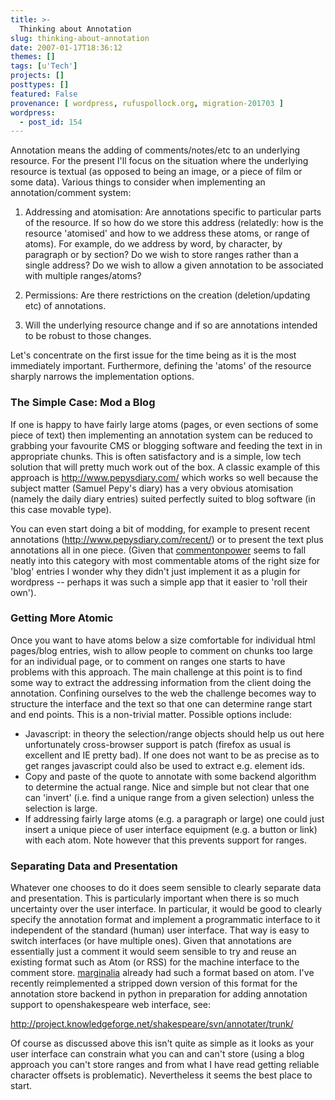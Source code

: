 ```yaml
---
title: >-
  Thinking about Annotation
slug: thinking-about-annotation
date: 2007-01-17T18:36:12
themes: []
tags: [u'Tech']
projects: []
posttypes: []
featured: False
provenance: [ wordpress, rufuspollock.org, migration-201703 ]
wordpress:
  - post_id: 154
---
```


Annotation means the adding of comments/notes/etc to an underlying resource. For the present I'll focus on the situation where the underlying resource is textual (as opposed to being an image, or a piece of film or some data). Various things to consider when implementing an annotation/comment system:

1. Addressing and atomisation: Are annotations specific to particular parts of the resource. If so how do we store this address (relatedly: how is the resource 'atomised' and how to we address these atoms, or range of atoms). For example, do we address by word, by character, by paragraph or by section? Do we wish to store ranges rather than a single address? Do we wish to allow a given annotation to be associated with multiple ranges/atoms?

2. Permissions: Are there restrictions on the creation (deletion/updating etc) of annotations.

3. Will the underlying resource change and if so are annotations intended to be robust to those changes.

Let's concentrate on the first issue for the time being as it is the most immediately important. Furthermore, defining the 'atoms' of the resource sharply narrows the implementation options.

### The Simple Case: Mod a Blog

If one is happy to have fairly large atoms (pages, or even sections of some piece of text) then implementing an annotation system can be reduced to grabbing your favourite CMS or blogging software and feeding the text in in appropriate chunks. This is often satisfactory and is a simple, low tech solution that will pretty much work out of the box. A classic example of this approach is <http://www.pepysdiary.com/> which works so well because the subject matter (Samuel Pepy's diary) has a very obvious atomisation (namely the daily diary entries) suited perfectly suited to blog software (in this case movable type).

You can even start doing a bit of modding, for example to present recent annotations (<http://www.pepysdiary.com/recent/>) or to present the text plus annotations all in one piece. (Given that [commentonpower][] seems to fall neatly into this category with most commentable atoms of the right size for 'blog' entries I wonder why they didn't just implement it as a plugin for wordpress -- perhaps it was such a simple app that it easier to 'roll their own').

[commentonpower]: http://www.commentonpower.org/

### Getting More Atomic

Once you want to have atoms below a size comfortable for individual html pages/blog entries, wish to allow people to comment on chunks too large for an individual page, or to comment on ranges one starts to have problems with this approach. The main challenge at this point is to find some way to extract the addressing information from the client doing the annotation. Confining ourselves to the web the challenge becomes way to structure the interface and the text so that one can determine range start and end points. This is a non-trivial matter. Possible options include:

  * Javascript: in theory the selection/range objects should help us out here unfortunately cross-browser support is patch (firefox as usual is excellent and IE pretty bad). If one does not want to be as precise as to get ranges javascript could also be used to extract e.g. element ids.
  * Copy and paste of the quote to annotate with some backend algorithm to determine the actual range. Nice and simple but not clear that one can 'invert' (i.e. find a unique range from a given selection) unless the selection is large.
  * If addressing fairly large atoms (e.g. a paragraph or large) one could just insert a unique piece of user interface equipment (e.g. a button or link) with each atom. Note however that this prevents support for ranges.

### Separating Data and Presentation

Whatever one chooses to do it does seem sensible to clearly separate data and presentation. This is particularly important when there is so much uncertainty over the user interface. In particular, it would be good to clearly specify the annotation format and implement a programmatic interface to it independent of the standard (human) user interface. That way is easy to switch interfaces (or have multiple ones). Given that annotations are essentially just a comment it would seem sensible to try and reuse an existing format such as Atom (or RSS) for the machine interface to the comment store. [marginalia] already had such a format based on atom. I've recently reimplemented a stripped down version of this format for the annotation store backend in python in preparation for adding annotation support to openshakespeare web interface, see:

  <http://project.knowledgeforge.net/shakespeare/svn/annotater/trunk/>

[marginalia]: http://www.geof.net/code/annotation
[openshakespeare]: http://demo.openshakespeare.org/

Of course as discussed above this isn't quite as simple as it looks as your user interface can constrain what you can and can't store (using a blog approach you can't store ranges and from what I have read getting reliable character offsets is problematic). Nevertheless it seems the best place to start.



